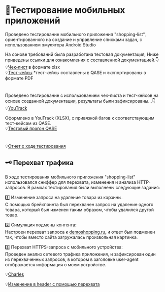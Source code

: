 # 📱Тестирование мобильных приложений  
Проведено тестирование мобильного приложения "shopping-list", ориентированного на создание и управление списками задач, с использованием эмулятора Android Studio  

На сонове требований была разработана тестовая документация, Ниже приведены ссылки для ознакомления с составленной документацией.👇  
💡[Чек-лист](https://docs.google.com/spreadsheets/d/1OmH8O67ZnlJNlikAi7wykgaHPSFwXaDH0XlloGPi_uY/edit?usp=sharing) в формате xlsx  
💡[Тест-кейсы](https://drive.google.com/file/d/1qvYTrS5pGJY-OzanrF549pkitExbNgh3/view?usp=sharing) *тест-кейсы составлены в QASE и экспортированы в формате PDF 
#    

  
Проведено тестирование с использованием чек-листа и тест-кейсов на основе созданной документации, результаты были зафиксированы...👇  
💡[YouTrack](https://docs.google.com/spreadsheets/d/1wNacOKetUtTDWoi4Jv3Z5eXJ1vrY9elU3uLBWE87oDM/edit?usp=sharing)     

Оформлено в YouTrack (XLSX), с привязкой багов к соответствующим тест-кейсам из QASE.  
💡[Тестовый прогон QASE](https://drive.google.com/file/d/1ds13LFQbSIKmab41ZszNTE9AfzxS9v2N/view?usp=sharing)  
# 

💡[Отчет о ходе тестирования  ](https://docs.google.com/document/d/1U4rluJG9db82_EK10Mg7dZ1GYyDSFZvtPanMd6CWm-8/edit?usp=sharing)    

## 🗝 Перехват трафика  
В ходе тестирования мобильного приложения "shopping-list" использовался сниффер для перехвата, изменения и анализа HTTP-запросов.
В рамках тестирования были выполнены следующие задания:

1️⃣ Изменение запроса на удаление товара из корзины:  
С помощью брейкпоинта был перехвачен запрос на удаление одного товара, который был изменен таким образом, чтобы удалился другой товар.  

2️⃣ Симуляция подмены контента:   
Настроен перехват запроса к [demoshopping.ru](https://demoshopping.ru), и ответ был подменен так, чтобы вместо сайта загружалась произвольная картинка.  

3️⃣ Перехват HTTPS-запроса с мобильного устройства:  
Проведен анализ сетевого трафика приложения, и зафиксирован один из перехваченных запросов, в котором в заголовке user-agent отображается информация о моем устройстве.  

💡[Charles](https://drive.google.com/file/d/1pl4dBnzNhprWKtgu6NlTqfAO269KCDPE/view?usp=sharing)    

💡[Изменение в header с помощью перехвата ](https://drive.google.com/file/d/1a_cHaRsJIhRDhibeS9hPpcapeN8FBdjL/view?usp=sharing)
